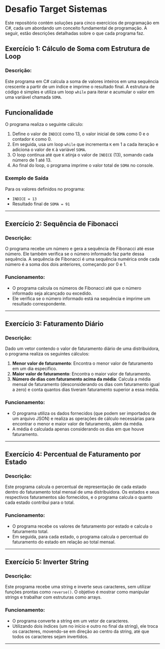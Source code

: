 # Desafio Target Sistemas

Este repositório contém soluções para cinco exercícios de programação em C#, cada um abordando um conceito fundamental de programação. A seguir, estão descrições detalhadas sobre o que cada programa faz.

## Exercício 1: Cálculo de Soma com Estrutura de Loop

### Descrição:

Este programa em C# calcula a soma de valores inteiros em uma sequência crescente a partir de um índice e imprime o resultado final. A estrutura de código é simples e utiliza um loop `while` para iterar e acumular o valor em uma variável chamada `SOMA`.

## Funcionalidade

O programa realiza o seguinte cálculo:

1. Define o valor de `INDICE` como 13, o valor inicial de `SOMA` como 0 e o contador `K` como 0.
2. Em seguida, usa um loop `while` que incrementa `K` em 1 a cada iteração e adiciona o valor de `K` à variável `SOMA`.
3. O loop continua até que `K` atinja o valor de `INDICE` (13), somando cada número de 1 até 13.
4. Ao final do loop, o programa imprime o valor total de `SOMA` no console.

### Exemplo de Saída

Para os valores definidos no programa:
- `INDICE = 13`
- Resultado final de `SOMA = 91`

---

## Exercício 2: Sequência de Fibonacci

### Descrição:
O programa recebe um número e gera a sequência de Fibonacci até esse número. Ele também verifica se o número informado faz parte dessa sequência. A sequência de Fibonacci é uma sequência numérica onde cada número é a soma dos dois anteriores, começando por 0 e 1.

### Funcionamento:
- O programa calcula os números de Fibonacci até que o número informado seja alcançado ou excedido.
- Ele verifica se o número informado está na sequência e imprime um resultado correspondente.

---

## Exercício 3: Faturamento Diário

### Descrição:
Dado um vetor contendo o valor de faturamento diário de uma distribuidora, o programa realiza os seguintes cálculos:
1. **Menor valor de faturamento**: Encontra o menor valor de faturamento em um dia específico.
2. **Maior valor de faturamento**: Encontra o maior valor de faturamento.
3. **Número de dias com faturamento acima da média**: Calcula a média mensal de faturamento (desconsiderando os dias com faturamento igual a zero) e conta quantos dias tiveram faturamento superior a essa média.

### Funcionamento:
- O programa utiliza os dados fornecidos (que podem ser importados de um arquivo JSON) e realiza as operações de cálculo necessárias para encontrar o menor e maior valor de faturamento, além da média.
- A média é calculada apenas considerando os dias em que houve faturamento.

---

## Exercício 4: Percentual de Faturamento por Estado

### Descrição:
Este programa calcula o percentual de representação de cada estado dentro do faturamento total mensal de uma distribuidora. Os estados e seus respectivos faturamentos são fornecidos, e o programa calcula o quanto cada estado contribui para o total.

### Funcionamento:
- O programa recebe os valores de faturamento por estado e calcula o faturamento total.
- Em seguida, para cada estado, o programa calcula o percentual do faturamento do estado em relação ao total mensal.

---

## Exercício 5: Inverter String

### Descrição:
Este programa recebe uma string e inverte seus caracteres, sem utilizar funções prontas como `reverse()`. O objetivo é mostrar como manipular strings e trabalhar com estruturas como arrays.

### Funcionamento:
- O programa converte a string em um vetor de caracteres.
- Utilizando dois índices (um no início e outro no final da string), ele troca os caracteres, movendo-se em direção ao centro da string, até que todos os caracteres sejam invertidos.

---
